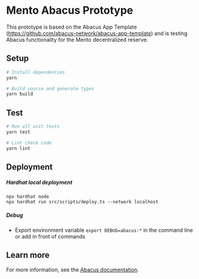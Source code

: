 # Mento Abacus Prototype

This prototype is based on the Abacus App Template (https://github.com/abacus-network/abacus-app-template) and is testing Abacus functionality for the Mento decentralized reserve. 

## Setup

```sh
# Install dependencies
yarn 

# Build source and generate types
yarn build
```

## Test

```sh
# Run all unit tests
yarn test

# Lint check code
yarn lint
```

## Deployment

##### Hardhat local deployment
```
npx hardhat node
npx hardhat run src/scripts/deploy.ts --network localhost
```

##### Debug
- Export environment variable `export DEBUG=abacus:*` in the command line or add in front of commands

## Learn more

For more information, see the [Abacus documentation](https://docs.useabacus.network/abacus-docs/developers/getting-started).

